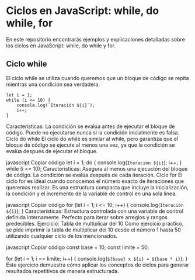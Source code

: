 # Ciclos en JavaScript: while, do while, for
En este repositorio encontrarás ejemplos y explicaciones detalladas sobre los ciclos en JavaScript: while, do while y for.

## Ciclo while
El ciclo while se utiliza cuando queremos que un bloque de código se repita mientras una condición sea verdadera.

~~~~
let i = 1;
while (i <= 10) {
    console.log(`Iteración ${i}`);
    i++;
}
~~~~

Características:
La condición se evalúa antes de ejecutar el bloque de código.
Puede no ejecutarse nunca si la condición inicialmente es falsa.
Ciclo do while
El ciclo do while es similar al while, pero garantiza que el bloque de código se ejecute al menos una vez, ya que la condición se evalúa después de ejecutar el bloque.

javascript
Copiar código
let i = 1;
do {
    console.log(`Iteración ${i}`);
    i++;
} while (i <= 10);
Características:
Asegura al menos una ejecución del bloque de código.
La condición se evalúa después de cada iteración.
Ciclo for
El ciclo for es ideal cuando conocemos el número exacto de iteraciones que queremos realizar. Es una estructura compacta que incluye la inicialización, la condición y el incremento de la variable de control en una sola línea.

javascript
Copiar código
for (let i = 1; i <= 10; i++) {
    console.log(`Iteración ${i}`);
}
Características:
Estructura controlada con una variable de control definida internamente.
Perfecto para iterar sobre arreglos y rangos predecibles.
Ejercicio: Tabla de multiplicar del 10
Como ejercicio práctico, se pide imprimir la tabla de multiplicar del 10 desde el número 1 hasta 50 utilizando cualquier ciclo de los mencionados.

javascript
Copiar código
const base = 10;
const limite = 50;

for (let i = 1; i <= limite; i++) {
    console.log(`${base} x ${i} = ${base * i}`);
}
Este ejercicio demuestra cómo aplicar los conceptos de ciclos para generar resultados repetitivos de manera estructurada.


